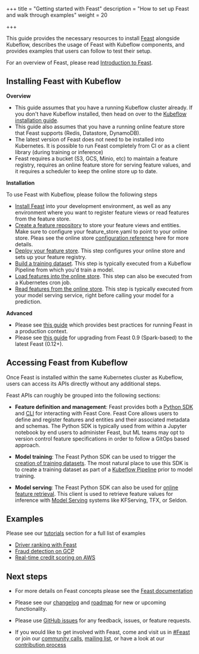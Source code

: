 +++
title = "Getting started with Feast"
description = "How to set up Feast and walk through examples"
weight = 20
                    
+++

This guide provides the necessary resources to install [Feast](http://feast.dev/) alongside Kubeflow, describes the usage of Feast with Kubeflow components, and provides examples that users can follow to test their setup.

For an overview of Feast, please read [Introduction to Feast](/docs/external-add-ons/feature-store/overview/).

## Installing Feast with Kubeflow

**Overview**

* This guide assumes that you have a running Kubeflow cluster already. If you don't have Kubeflow installed, then head on over to the [Kubeflow installation guide](/docs/started/getting-started/).
* This guide also assumes that you have a running online feature store that Feast supports (Redis, Datastore, DynamoDB).
* The latest version of Feast does not need to be installed into Kubernetes. It is possible to run Feast completely from CI or as a client library (during training or inference)
* Feast requires a bucket (S3, GCS, Minio, etc) to maintain a feature registry, requires an online feature store for serving feature values, and it requires a scheduler to keep the online store up to date.

**Installation**

To use Feast with Kubeflow, please follow the following steps
  * [Install Feast](https://docs.feast.dev/how-to-guides/feast-gcp-aws/install-feast) into your development environment, as well as any environment where you want to register feature views or read features from the feature store.
  * [Create a feature repository](https://docs.feast.dev/how-to-guides/feast-gcp-aws/create-a-feature-repository) to store your feature views and entities. Make sure to configure your feature_store.yaml to point to your online store. Pleas see the online store [configuration reference](https://docs.feast.dev/reference/online-stores) here for more details. 
  * [Deploy your feature store](https://docs.feast.dev/how-to-guides/feast-gcp-aws/deploy-a-feature-store). This step configures your online store and sets up your feature registry. 
  * [Build a training dataset](https://docs.feast.dev/how-to-guides/feast-gcp-aws/build-a-training-dataset). This step is typically executed from a Kubeflow Pipeline from which you'd train a model.
  * [Load features into the online store](https://docs.feast.dev/how-to-guides/feast-gcp-aws/load-data-into-the-online-store). This step can also be executed from a Kubernetes cron job.
  * [Read features from the online store](https://docs.feast.dev/how-to-guides/feast-gcp-aws/read-features-from-the-online-store). This step is typically executed from your model serving service, right before calling your model for a prediction.

**Advanced**
* Please see [this guide](https://docs.feast.dev/how-to-guides/running-feast-in-production) which provides best practices for running Feast in a production context.
* Please see [this guide](https://docs.google.com/document/u/1/d/1AOsr_baczuARjCpmZgVd8mCqTF4AZ49OEyU4Cn-uTT0/edit) for upgrading from Feast 0.9 (Spark-based) to the latest Feast (0.12+).

## Accessing Feast from Kubeflow

Once Feast is installed within the same Kubernetes cluster as Kubeflow, users can access its APIs directly without any additional steps.

Feast APIs can roughly be grouped into the following sections:
* __Feature definition and management__: Feast provides both a [Python SDK](https://docs.feast.dev/getting-started/quickstart) and [CLI](https://docs.feast.dev/reference/feast-cli-commands) for interacting with Feast Core. Feast Core allows users to define and register features and entities and their associated metadata and schemas. The Python SDK is typically used from within a Jupyter notebook by end users to administer Feast, but ML teams may opt to version control feature specifications in order to follow a GitOps based approach.

* __Model training__: The Feast Python SDK can be used to trigger the [creation of training datasets](https://docs.feast.dev/how-to-guides/feast-gcp-aws/build-a-training-dataset). The most natural place to use this SDK is to create a training dataset as part of a [Kubeflow Pipeline](/docs/components/pipelines/introduction) prior to model training.

* __Model serving__: The Feast Python SDK can also be used for [online feature retrieval](https://docs.feast.dev/how-to-guides/feast-gcp-aws/read-features-from-the-online-store). This client is used to retrieve feature values for inference with [Model Serving](/docs/components/pipelines/introduction) systems like KFServing, TFX, or Seldon.

## Examples

Please see our [tutorials](https://docs.feast.dev/tutorials/tutorials-overview) section for a full list of examples
* [Driver ranking with Feast](https://docs.feast.dev/tutorials/driver-ranking-with-feast)
* [Fraud detection on GCP](https://docs.feast.dev/tutorials/fraud-detection)
* [Real-time credit scoring on AWS](https://docs.feast.dev/tutorials/real-time-credit-scoring-on-aws)

## Next steps

* For more details on Feast concepts please see the [Feast documentation](https://docs.feast.dev/)

* Please see our [changelog](https://github.com/feast-dev/feast/blob/master/CHANGELOG.md) and [roadmap](https://docs.feast.dev/roadmap) for new or upcoming functionality.

* Please use [GitHub issues](https://github.com/feast-dev/feast/issues) for any feedback, issues, or feature requests.

* If you would like to get involved with Feast, come and visit us in [#Feast](https://slack.feast.dev) or join our [community calls](https://docs.feast.dev/community), [mailing list](https://docs.feast.dev/community), or have a look at our [contribution process](https://docs.feast.dev/project/contributing) 


